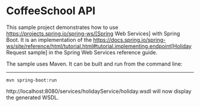 # CoffeeSchool API

This sample project demonstrates how to use https://projects.spring.io/spring-ws/[Spring Web Services]
with Spring Boot. It is an implementation of the
https://docs.spring.io/spring-ws/site/reference/html/tutorial.html#tutorial.implementing.endpoint[Holiday Request sample]
in the Spring Web Services reference guide.

The sample uses Maven. It can be built and run from the command line:

----
```
mvn spring-boot:run
```

http://localhost:8080/services/holidayService/holiday.wsdl will now display the generated WSDL.
